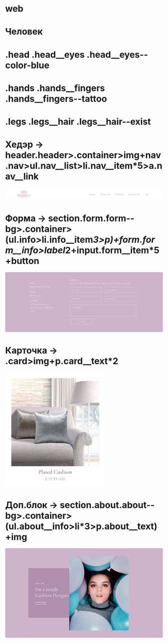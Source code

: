 # web
# Человек
# .head .head__eyes .head__eyes--color-blue
# .hands .hands__fingers .hands__fingers--tattoo
# .legs .legs__hair .legs__hair--exist
# Хедэр -> header.header>.container>img+nav.nav>ul.nav__list>li.nav__item*5>a.nav__link 
![Image alt](https://github.com/nik300904/web/raw/main/header.png)
# Форма ->  section.form.form--bg>.container>(ul.info>li.info__item*3>p)+form.form__info>label*2+input.form__item*5+button
![Image alt](https://github.com/nik300904/web/raw/main/form.png)
# Карточка ->  .card>img+p.card__text*2
![Image alt](https://github.com/nik300904/web/raw/main/card.png)
# Доп.блок -> section.about.about--bg>.container>(ul.about__info>li*3>p.about__text)+img
![Image alt](https://github.com/nik300904/web/raw/main/about.png)